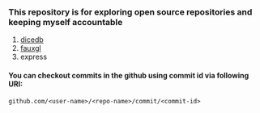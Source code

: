 ### This repository is for exploring open source repositories and keeping myself accountable

1. [dicedb](https://github.com/MridulDhiman/oss-journal/tree/main/dicedb/dicedb.md)
2. [fauxgl](https://github.com/MridulDhiman/oss-journal/blob/main/fauxgl.md)
3. express

#### You can checkout commits in the github using commit id via following URI: 
`github.com/<user-name>/<repo-name>/commit/<commit-id>`